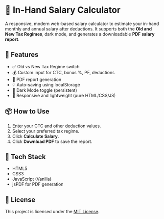 # 💼 In-Hand Salary Calculator

A responsive, modern web-based salary calculator to estimate your in-hand monthly and annual salary after deductions. It supports both the **Old and New Tax Regimes**, dark mode, and generates a downloadable **PDF salary report**.

## 🚀 Features

- ✅ Old vs New Tax Regime switch
- 💰 Custom input for CTC, bonus %, PF, deductions
- 📄 PDF report generation
- 💡 Auto-saving using localStorage
- 🌙 Dark Mode toggle (persistent)
- 📱 Responsive and lightweight (pure HTML/CSS/JS)

## 📦 How to Use

1. Enter your CTC and other deduction values.
2. Select your preferred tax regime.
3. Click **Calculate Salary**.
4. Click **Download PDF** to save the report.

## 🧩 Tech Stack

- HTML5
- CSS3
- JavaScript (Vanilla)
- jsPDF for PDF generation

## 📝 License

This project is licensed under the [MIT License](LICENSE).
